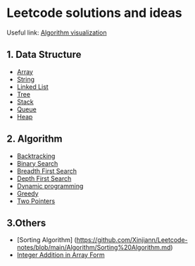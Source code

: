 # Leetcode solutions and ideas
Useful link: [Algorithm visualization](https://www.cs.usfca.edu/~galles/visualization/Algorithms.html)
## 1. Data Structure
- [Array](https://github.com/Xinjiann/Leetcode-notes/blob/main/Data%20Structure/array.md)
- [String](https://github.com/Xinjiann/Leetcode-notes/blob/main/Data%20Structure/string.md)
- [Linked List](https://github.com/Xinjiann/Leetcode-notes/blob/main/Data%20Structure/Linked%20List.md)
- [Tree](https://github.com/Xinjiann/Leetcode-notes/blob/main/Data%20Structure/tree.md)
- [Stack](https://github.com/Xinjiann/Leetcode-notes/blob/main/Data%20Structure/stack.md)
- [Queue](https://github.com/Xinjiann/Leetcode-notes/blob/main/Data%20Structure/queue.md)
- [Heap](https://github.com/Xinjiann/Leetcode-notes/blob/main/Data%20Structure/heap.md)


## 2. Algorithm
- [Backtracking](https://github.com/Xinjiann/Leetcode-notes/blob/main/Algorithm/backtracking.md)
- [Binary Search](https://github.com/Xinjiann/Leetcode-notes/blob/main/Algorithm/binary%20search.md)
- [Breadth First Search](https://github.com/Xinjiann/Leetcode-notes/blob/main/Algorithm/breadth%20first%20search.md)
- [Depth First Search](https://github.com/Xinjiann/Leetcode-notes/blob/main/Algorithm/depth%20first%20search.md)
- [Dynamic programming](https://github.com/Xinjiann/Leetcode-notes/blob/main/Algorithm/dynamic%20programming.md)
- [Greedy](https://github.com/Xinjiann/Leetcode-notes/blob/main/Algorithm/greedy.md)
- [Two Pointers](https://github.com/Xinjiann/Leetcode-notes/blob/main/Algorithm/two%20pointers.md)

## 3.Others

- [Sorting Algorithm] (https://github.com/Xinjiann/Leetcode-notes/blob/main/Algorithm/Sorting%20Algorithm.md)
- [Integer Addition in Array Form](https://github.com/Xinjiann/Leetcode-notes/blob/main/problems/Integer%20addition%20in%20array%20form.md)
 

